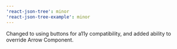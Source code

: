 ```yaml
---
'react-json-tree': minor
'react-json-tree-example': minor
---
```


Changed to using buttons for a11y compatibility, and added ability to override Arrow Component.
